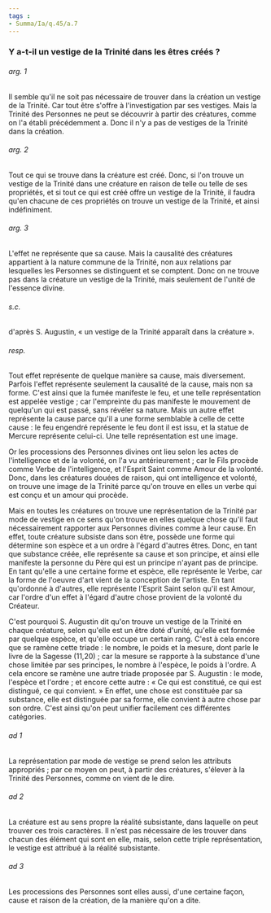 ```yaml
---
tags : 
- Summa/Ia/q.45/a.7
---
```


### Y a-t-il un vestige de la Trinité dans les êtres créés ?

###### arg. 1
Il semble qu'il ne soit pas nécessaire de trouver dans la création un vestige de la Trinité. Car tout être s'offre à l'investigation par ses vestiges. Mais la Trinité des Personnes ne peut se découvrir à partir des créatures, comme on l'a établi précédemment a. Donc il n'y a pas de vestiges de la Trinité dans la création. 

###### arg. 2
Tout ce qui se trouve dans la créature est créé. Donc, si l'on trouve un vestige de la Trinité dans une créature en raison de telle ou telle de ses propriétés, et si tout ce qui est créé offre un vestige de la Trinité, il faudra qu'en chacune de ces propriétés on trouve un vestige de la Trinité, et ainsi indéfiniment. 

###### arg. 3
L'effet ne représente que sa cause. Mais la causalité des créatures appartient à la nature commune de la Trinité, non aux relations par lesquelles les Personnes se distinguent et se comptent. Donc on ne trouve pas dans la créature un vestige de la Trinité, mais seulement de l'unité de l'essence divine. 

###### s.c.
d'après S. Augustin, « un vestige de la Trinité apparaît dans la créature ». 

###### resp.
Tout effet représente de quelque manière sa cause, mais diversement. Parfois l'effet représente seulement la causalité de la cause, mais non sa forme. C'est ainsi que la fumée manifeste le feu, et une telle représentation est appelée vestige ; car l'empreinte du pas manifeste le mouvement de quelqu'un qui est passé, sans révéler sa nature. Mais un autre effet représente la cause parce qu'il a une forme semblable à celle de cette cause : le feu engendré représente le feu dont il est issu, et la statue de Mercure représente celui-ci. Une telle représentation est une image. 

Or les processions des Personnes divines ont lieu selon les actes de l'intelligence et de la volonté, on l'a vu antérieurement ; car le Fils procède comme Verbe de l'intelligence, et l'Esprit Saint comme Amour de la volonté. Donc, dans les créatures douées de raison, qui ont intelligence et volonté, on trouve une image de la Trinité parce qu'on trouve en elles un verbe qui est conçu et un amour qui procède. 

Mais en toutes les créatures on trouve une représentation de la Trinité par mode de vestige en ce sens qu'on trouve en elles quelque chose qu'il faut nécessairement rapporter aux Personnes divines comme à leur cause. En effet, toute créature subsiste dans son être, possède une forme qui détermine son espèce et a un ordre à l'égard d'autres êtres. Donc, en tant que substance créée, elle représente sa cause et son principe, et ainsi elle manifeste la personne du Père qui est un principe n'ayant pas de principe. En tant qu'elle a une certaine forme et espèce, elle représente le Verbe, car la forme de l'oeuvre d'art vient de la conception de l'artiste. En tant qu'ordonné à d'autres, elle représente l'Esprit Saint selon qu'il est Amour, car l'ordre d'un effet à l'égard d'autre chose provient de la volonté du Créateur. 

C'est pourquoi S. Augustin dit qu'on trouve un vestige de la Trinité en chaque créature, selon qu'elle est un être doté d'unité, qu'elle est formée par quelque espèce, et qu'elle occupe un certain rang. C'est à cela encore que se ramène cette triade : le nombre, le poids et la mesure, dont parle le livre de la Sagesse (11,20) ; car la mesure se rapporte à la substance d'une chose limitée par ses principes, le nombre à l'espèce, le poids à l'ordre. A cela encore se ramène une autre triade proposée par S. Augustin : le mode, l'espèce et l'ordre ; et encore cette autre : « Ce qui est constitué, ce qui est distingué, ce qui convient. » En effet, une chose est constituée par sa substance, elle est distinguée par sa forme, elle convient à autre chose par son ordre. C'est ainsi qu'on peut unifier facilement ces différentes catégories. 

###### ad 1
La représentation par mode de vestige se prend selon les attributs appropriés ; par ce moyen on peut, à partir des créatures, s'élever à la Trinité des Personnes, comme on vient de le dire. 

###### ad 2
La créature est au sens propre la réalité subsistante, dans laquelle on peut trouver ces trois caractères. Il n'est pas nécessaire de les trouver dans chacun des élément qui sont en elle, mais, selon cette triple représentation, le vestige est attribué à la réalité subsistante. 

###### ad 3
Les processions des Personnes sont elles aussi, d'une certaine façon, cause et raison de la création, de la manière qu'on a dite. 



